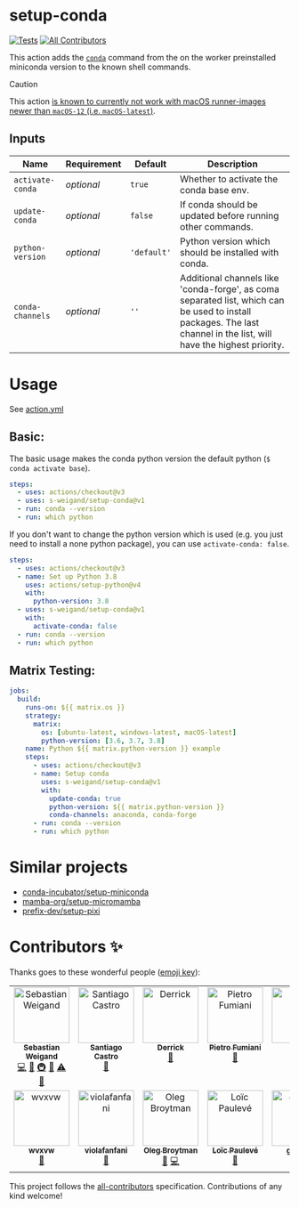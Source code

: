 # setup-conda

[![Tests](https://github.com/s-weigand/setup-conda/workflows/Tests/badge.svg)](https://github.com/s-weigand/setup-conda/actions)
[![All Contributors](https://img.shields.io/github/all-contributors/s-weigand/setup-conda)](#contributors-)

This action adds the [`conda`](https://conda.io/projects/conda/en/latest/user-guide/tasks/index.html)
command from the on the worker preinstalled miniconda version to the known shell commands.

> [!CAUTION]
> This action [is known to currently not work with macOS runner-images newer than `macOS-12` (i.e. `macOS-latest`)](https://github.com/s-weigand/setup-conda/issues/432).

## Inputs

| Name             | Requirement | Default     | Description                                                                                                                                                          |
| ---------------- | ----------- | ----------- | -------------------------------------------------------------------------------------------------------------------------------------------------------------------- |
| `activate-conda` | _optional_  | `true`      | Whether to activate the conda base env.                                                                                                                              |
| `update-conda`   | _optional_  | `false`     | If conda should be updated before running other commands.                                                                                                            |
| `python-version` | _optional_  | `'default'` | Python version which should be installed with conda.                                                                                                                 |
| `conda-channels` | _optional_  | `''`        | Additional channels like 'conda-forge', as coma separated list, which can be used to install packages. The last channel in the list, will have the highest priority. |

# Usage

See [action.yml](action.yml)

## Basic:

The basic usage makes the conda python version the default python (`$ conda activate base`).

```yaml
steps:
  - uses: actions/checkout@v3
  - uses: s-weigand/setup-conda@v1
  - run: conda --version
  - run: which python
```

If you don't want to change the python version which is used
(e.g. you just need to install a none python package), you can use `activate-conda: false`.

```yaml
steps:
  - uses: actions/checkout@v3
  - name: Set up Python 3.8
    uses: actions/setup-python@v4
    with:
      python-version: 3.8
  - uses: s-weigand/setup-conda@v1
    with:
      activate-conda: false
  - run: conda --version
  - run: which python
```

## Matrix Testing:

```yaml
jobs:
  build:
    runs-on: ${{ matrix.os }}
    strategy:
      matrix:
        os: [ubuntu-latest, windows-latest, macOS-latest]
        python-version: [3.6, 3.7, 3.8]
    name: Python ${{ matrix.python-version }} example
    steps:
      - uses: actions/checkout@v3
      - name: Setup conda
        uses: s-weigand/setup-conda@v1
        with:
          update-conda: true
          python-version: ${{ matrix.python-version }}
          conda-channels: anaconda, conda-forge
      - run: conda --version
      - run: which python
```

# Similar projects

- [conda-incubator/setup-miniconda](https://github.com/conda-incubator/setup-miniconda)
- [mamba-org/setup-micromamba](https://github.com/mamba-org/setup-micromamba)
- [prefix-dev/setup-pixi](https://github.com/prefix-dev/setup-pixi)

# Contributors ✨

Thanks goes to these wonderful people ([emoji key](https://allcontributors.org/docs/en/emoji-key)):

<!-- ALL-CONTRIBUTORS-LIST:START - Do not remove or modify this section -->
<!-- prettier-ignore-start -->
<!-- markdownlint-disable -->
<table>
  <tbody>
    <tr>
      <td align="center" valign="top" width="14.28%"><a href="https://github.com/s-weigand"><img src="https://avatars2.githubusercontent.com/u/9513634?v=4?s=100" width="100px;" alt="Sebastian Weigand"/><br /><sub><b>Sebastian Weigand</b></sub></a><br /><a href="https://github.com/s-weigand/setup-conda/commits?author=s-weigand" title="Code">💻</a> <a href="#ideas-s-weigand" title="Ideas, Planning, & Feedback">🤔</a> <a href="#infra-s-weigand" title="Infrastructure (Hosting, Build-Tools, etc)">🚇</a> <a href="#maintenance-s-weigand" title="Maintenance">🚧</a> <a href="https://github.com/s-weigand/setup-conda/commits?author=s-weigand" title="Tests">⚠️</a> <a href="https://github.com/s-weigand/setup-conda/pulls?q=is%3Apr+reviewed-by%3As-weigand" title="Reviewed Pull Requests">👀</a></td>
      <td align="center" valign="top" width="14.28%"><a href="https://santi.uy"><img src="https://avatars3.githubusercontent.com/u/3905501?v=4?s=100" width="100px;" alt="Santiago Castro"/><br /><sub><b>Santiago Castro</b></sub></a><br /><a href="https://github.com/s-weigand/setup-conda/commits?author=bryant1410" title="Documentation">📖</a></td>
      <td align="center" valign="top" width="14.28%"><a href="https://github.com/d-chambers"><img src="https://avatars2.githubusercontent.com/u/11671536?v=4?s=100" width="100px;" alt="Derrick"/><br /><sub><b>Derrick</b></sub></a><br /><a href="https://github.com/s-weigand/setup-conda/commits?author=d-chambers" title="Documentation">📖</a></td>
      <td align="center" valign="top" width="14.28%"><a href="https://github.com/basic-ph"><img src="https://avatars2.githubusercontent.com/u/35763852?v=4?s=100" width="100px;" alt="Pietro Fumiani"/><br /><sub><b>Pietro Fumiani</b></sub></a><br /><a href="https://github.com/s-weigand/setup-conda/issues?q=author%3Abasic-ph" title="Bug reports">🐛</a></td>
      <td align="center" valign="top" width="14.28%"><a href="https://github.com/dcdenu4"><img src="https://avatars3.githubusercontent.com/u/2659980?v=4?s=100" width="100px;" alt="Doug"/><br /><sub><b>Doug</b></sub></a><br /><a href="https://github.com/s-weigand/setup-conda/issues?q=author%3Adcdenu4" title="Bug reports">🐛</a></td>
      <td align="center" valign="top" width="14.28%"><a href="http://ocefpaf.github.io/python4oceanographers"><img src="https://avatars.githubusercontent.com/u/950575?v=4?s=100" width="100px;" alt="Filipe"/><br /><sub><b>Filipe</b></sub></a><br /><a href="https://github.com/s-weigand/setup-conda/issues?q=author%3Aocefpaf" title="Bug reports">🐛</a></td>
      <td align="center" valign="top" width="14.28%"><a href="https://carlsimonadorf.com"><img src="https://avatars.githubusercontent.com/u/1441208?v=4?s=100" width="100px;" alt="Carl Simon Adorf"/><br /><sub><b>Carl Simon Adorf</b></sub></a><br /><a href="https://github.com/s-weigand/setup-conda/issues?q=author%3Acsadorf" title="Bug reports">🐛</a></td>
    </tr>
    <tr>
      <td align="center" valign="top" width="14.28%"><a href="https://github.com/wvxvw"><img src="https://avatars.githubusercontent.com/u/3147276?v=4?s=100" width="100px;" alt="wvxvw"/><br /><sub><b>wvxvw</b></sub></a><br /><a href="https://github.com/s-weigand/setup-conda/issues?q=author%3Awvxvw" title="Bug reports">🐛</a></td>
      <td align="center" valign="top" width="14.28%"><a href="https://violafanfani.github.io/"><img src="https://avatars.githubusercontent.com/u/35488779?v=4?s=100" width="100px;" alt="violafanfani"/><br /><sub><b>violafanfani</b></sub></a><br /><a href="https://github.com/s-weigand/setup-conda/issues?q=author%3Aviolafanfani" title="Bug reports">🐛</a></td>
      <td align="center" valign="top" width="14.28%"><a href="http://phdru.name/"><img src="https://avatars.githubusercontent.com/u/730158?v=4?s=100" width="100px;" alt="Oleg Broytman"/><br /><sub><b>Oleg Broytman</b></sub></a><br /><a href="https://github.com/s-weigand/setup-conda/issues?q=author%3Aphdru" title="Bug reports">🐛</a> <a href="https://github.com/s-weigand/setup-conda/commits?author=phdru" title="Code">💻</a></td>
      <td align="center" valign="top" width="14.28%"><a href="https://loicpauleve.name"><img src="https://avatars.githubusercontent.com/u/228657?v=4?s=100" width="100px;" alt="Loïc Paulevé"/><br /><sub><b>Loïc Paulevé</b></sub></a><br /><a href="https://github.com/s-weigand/setup-conda/issues?q=author%3Apauleve" title="Bug reports">🐛</a></td>
      <td align="center" valign="top" width="14.28%"><a href="http://www.hydroffice.org"><img src="https://avatars.githubusercontent.com/u/2849257?v=4?s=100" width="100px;" alt="giumas"/><br /><sub><b>giumas</b></sub></a><br /><a href="https://github.com/s-weigand/setup-conda/issues?q=author%3Agiumas" title="Bug reports">🐛</a></td>
    </tr>
  </tbody>
</table>

<!-- markdownlint-restore -->
<!-- prettier-ignore-end -->

<!-- ALL-CONTRIBUTORS-LIST:END -->

This project follows the [all-contributors](https://github.com/all-contributors/all-contributors) specification. Contributions of any kind welcome!
